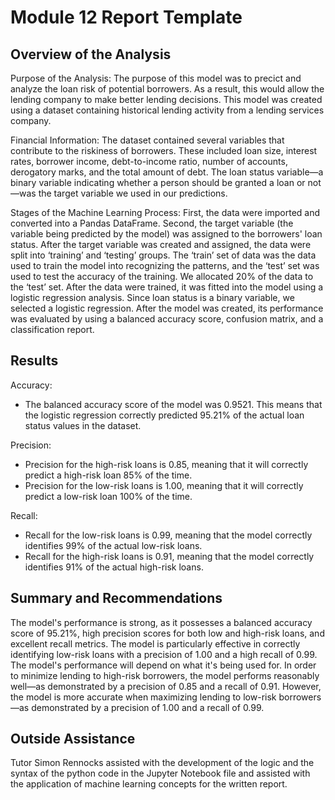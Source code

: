 # Module 12 Report Template

## Overview of the Analysis

Purpose of the Analysis: The purpose of this model was to precict and analyze the loan risk of potential borrowers. As a result, this would allow the lending company to make better lending decisions. This model was created using a dataset containing historical lending activity from a lending services company.

Financial Information: The dataset contained several variables that contribute to the riskiness of borrowers. These included loan size, interest rates, borrower income, debt-to-income ratio, number of accounts, derogatory marks, and the total amount of debt. The loan status variable—a binary variable indicating whether a person should be granted a loan or not—was the target variable we used in our predictions.

Stages of the Machine Learning Process: First, the data were imported and converted into a Pandas DataFrame. Second, the target variable (the variable being predicted by the model) was assigned to the borrowers' loan status. After the target variable was created and assigned, the data were split into ‘training’ and ‘testing’ groups. The ‘train’ set of data was the data used to train the model into recognizing the patterns, and the ‘test’ set was used to test the accuracy of the training. We allocated 20% of the data to the ‘test’ set. After the data were trained, it was fitted into the model using a logistic regression analysis. Since loan status is a binary variable, we selected a logistic regression. After the model was created, its performance was evaluated by using a balanced accuracy score, confusion matrix, and a classification report.


## Results

Accuracy:
* The balanced accuracy score of the model was 0.9521. This means that the logistic regression correctly predicted 95.21% of the actual loan status values in the dataset.

Precision:
* Precision for the high-risk loans is 0.85, meaning that it will correctly predict a high-risk loan 85% of the time.
* Precision for the low-risk loans is 1.00, meaning that it will correctly predict a low-risk loan 100% of the time.

Recall:
* Recall for the low-risk loans is 0.99, meaning that the model correctly identifies 99% of the actual low-risk loans.
* Recall for the high-risk loans is 0.91, meaning that the model correctly identifies 91% of the actual high-risk loans.

## Summary and Recommendations

The model's performance is strong, as it possesses a balanced accuracy score of 95.21%, high precision scores for both low and high-risk loans, and excellent recall metrics. The model is particularly effective in correctly identifying low-risk loans with a precision of 1.00 and a high recall of 0.99.
The model's performance will depend on what it's being used for. In order to minimize lending to high-risk borrowers, the model performs reasonably well—as demonstrated by a precision of 0.85 and a recall of 0.91. However, the model is more accurate when maximizing lending to low-risk borrowers—as demonstrated by a precision of 1.00 and a recall of 0.99.

## Outside Assistance

Tutor Simon Rennocks assisted with the development of the logic and the syntax of the python code in the Jupyter Notebook file and assisted with the application of machine learning concepts for the written report.
